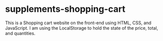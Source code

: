# supplements-shopping-cart
 This is a Shopping cart website on the front-end using HTML, CSS, and JavaScript. I am using the LocalStorage to hold the state of the price, total, and quantities.
 
